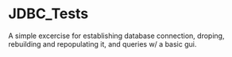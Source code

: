 # JDBC_Tests

A simple excercise for establishing database connection, droping, rebuilding and repopulating it, and queries w/ a basic gui.
